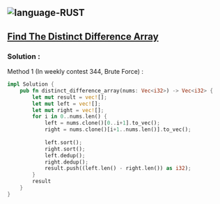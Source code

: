 ![language-RUST](https://img.shields.io/badge/RUST-8d4004?style=for-the-badge&logo=RUST)
---

## [Find The Distinct Difference Array](https://leetcode.com/problems/find-the-distinct-difference-array)

### Solution :

Method 1 (In weekly contest 344, Brute Force) :
```rust
impl Solution {
    pub fn distinct_difference_array(nums: Vec<i32>) -> Vec<i32> {
        let mut result = vec![];
        let mut left = vec![];
        let mut right = vec![];
        for i in 0..nums.len() {
            left = nums.clone()[0..i+1].to_vec();
            right = nums.clone()[i+1..nums.len()].to_vec();
            
            left.sort();
            right.sort();
            left.dedup();
            right.dedup();
            result.push((left.len() - right.len()) as i32);
        }
        result
    }
}
```
